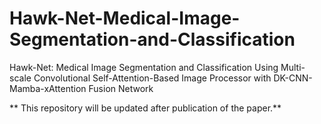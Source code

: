 # Hawk-Net-Medical-Image-Segmentation-and-Classification
Hawk-Net: Medical Image Segmentation and Classification Using Multi-scale Convolutional Self-Attention-Based Image Processor with DK-CNN-Mamba-xAttention Fusion Network

** This repository will be updated after publication of the paper.**

